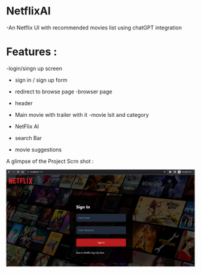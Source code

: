 # NetflixAI

-An Netflix UI with recommended movies list using chatGPT integration

# Features : 
-login/singn up screen
 - sign in / sign up form 
 - redirect to browse page
-browser page
  - header
  - Main movie with trailer  with it
  -movie lsit and category 

- NetFlix AI
 - search Bar
 - movie suggestions

 A glimpse of the Project Scrn shot : 

 ![Alt text](image.png)